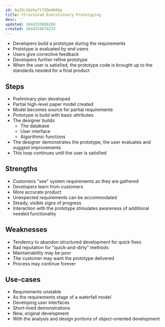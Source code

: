 ```yaml
---
id: Aq3Oc1UehyYt7IDwbK0kp
title: Structured Evolutionary Prototyping
desc: ''
updated: 1644355008286
created: 1644354678233
---
```


- Developers build a prototype during the requirements
- Prototype is evaluated by end users
- Users give corrective feedback
- Developers further refine prototype
- When the user is satisfied, the prototype code is brought up to the standards needed for a final product
## Steps
- Preliminary plan developed
- Partial high-level paper model created
- Model becomes source for partial requirements
- Prototype is build with basic attributes
- The designer builds
    - The database
    - User interface
    - Algorithmic functions
- The designer demonstrates the prototype, the user evaluates and suggest improvements
- This loop continues until the user is satisfied
## Strengths
- Customers "see" system requirements as they are gathered
- Developers learn from customers
- More accurate product
- Unexpected requirements can be accommodated
- Steady, visible signs of progress
- Interaction with the prototype stimulates awareness of additional needed functionality
## Weaknesses
- Tendency to abandon structured development for quick fixes
- Bad reputation for "quick-and-dirty" methods
- Maintainability may be poor
- The customer may want the prototype delivered
- Process may continue forever
## Use-cases
- Requirements unstable
- As the requirements stage of a waterfall model
- Developing user interfaces
- Short-lived demonstrations
- New, original development
- With the analysis and design portions of object-oriented development